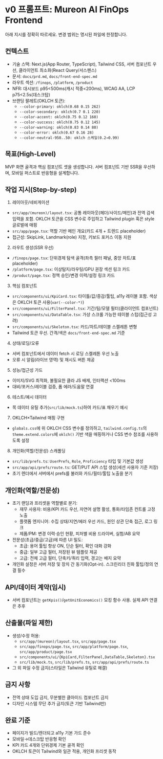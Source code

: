 # v0 프롬프트: Mureon AI FinOps Frontend

아래 지시를 정확히 따르세요. 변경 범위는 명시된 파일에 한정합니다.

## 컨텍스트
- 기술 스택: Next.js(App Router, TypeScript), Tailwind CSS, 서버 컴포넌트 우선, 클라이언트 최소화(React Query/서스펜스)
- 문서: `docs/prd.md`, `docs/front-end-spec.md`
- 라우트 섹션: `/finops`, `/platform`, `/product`
- NFR: 대시보드 p95<500ms(캐시 적중<200ms), WCAG AA, LCP p75<2.5s(데스크탑)
- 브랜딩 팔레트(OKLCH 토큰):
  - `--color-primary: oklch(0.68 0.15 262)`
  - `--color-secondary: oklch(0.7 0.1 220)`
  - `--color-accent: oklch(0.75 0.12 160)`
  - `--color-success: oklch(0.75 0.12 145)`
  - `--color-warning: oklch(0.83 0.14 80)`
  - `--color-error: oklch(0.67 0.16 28)`
  - `--color-neutral-950..50: oklch 스케일(0.2→0.99)`

## 목표(High-Level)
MVP 화면 골격과 핵심 컴포넌트 셋을 생성합니다. 서버 컴포넌트 기반 SSR을 우선하며, 모바일 퍼스트로 반응형을 설계합니다.

## 작업 지시(Step-by-step)
1) 레이아웃/네비게이션
- `src/app/(mureon)/layout.tsx`: 공통 레이아웃(헤더/사이드/메인)과 전역 검색 입력을 포함. OKLCH 토큰을 CSS 변수로 주입하고 Tailwind plugin 혹은 style 글로벌에 매핑
- `src/app/page.tsx`: 역할 기반 메인 개요(카드 4개 + 트렌드 placeholder)
- 접근성: SkipLink, Landmark(role) 지정, 키보드 포커스 이동 지원

2) 라우트 생성(SSR 우선)
- `/finops/page.tsx`: 단위경제 탐색 골격(좌측 필터 패널, 중앙 차트/표 placeholder)
- `/platform/page.tsx`: 이상탐지/라우팅/GPU 권장 섹션 링크 카드
- `/product/page.tsx`: 정책 승인/변경 이력/설정 링크 카드

3) 핵심 컴포넌트
- `src/components/ui/KpiCard.tsx`: 타이틀/값/증감/툴팁, a11y 레이블 포함. 색상은 OKLCH 토큰 사용(`var(--color-*)`)
- `src/components/ui/FilterPanel.tsx`: 기간/팀/모델 필터(클라이언트 컴포넌트)
- `src/components/ui/DataTable.tsx`: 가상 스크롤 가능한 테이블 스텁(접근성 고려)
- `src/components/ui/Skeleton.tsx`: 카드/차트/테이블 스켈레톤 변형
- Tailwind 토큰 우선. 간격/색은 `docs/front-end-spec.md` 기준

4) 상태/로딩/오류
- 서버 컴포넌트에서 데이터 fetch 시 로딩 스켈레톤 우선 노출
- 오류 시 알림(라이브 영역) 및 재시도 버튼 제공

5) 성능/접근성 가드
- 이미지/SVG 최적화, 불필요한 클라 JS 배제, 인터랙션 <100ms
- 대비/포커스/레이블 검증, 폼 에러/도움말 연결

6) 테스트/예시 데이터
- 목 데이터 유틸 추가(`src/lib/mock.ts`)하여 카드/표 채우기 예시

7) OKLCH×Tailwind 매핑 구현
- `globals.css`에 위 OKLCH CSS 변수를 정의하고, `tailwind.config.ts`의 `theme.extend.colors`에 `oklch()` 기반 색을 매핑하거나 CSS 변수 참조를 사용하도록 설정

8) 개인화(역할/전문성) 스캐폴딩
- `src/lib/prefs.ts`: `UserPrefs`, `Role`, `Proficiency` 타입 및 기본값 생성
- `src/app/api/prefs/route.ts`: GET/PUT API 스텁 생성(세션 사용자 기준 저장)
- 초기 렌더에서 서버에서 prefs를 불러와 카드/필터/툴팁 노출을 분기

## 개인화(역할/전문성)
- 초기 랜딩과 프리셋을 역할별로 분기:
  - 재무 사용자: 비용/KPI 카드 우선, 자연어 설명 활성, 통화/타임존 컨트롤 고정 노출
  - 플랫폼 엔지니어: 수집 상태/지연/에러 우선 카드, 원인 상관 단축 접근, 로그 링크
  - 제품/PM: 변경 이력·승인 현황, 피처별 비용 드라이버, 실험/AB 요약
- 전문성(초급/중급/고급)에 따른 UI 밀도:
  - 초급: 용어 툴팁 항상 ON, 단순 필터, 확인 대화 강화
  - 중급: 일부 고급 필터, 저장된 뷰 템플릿 제공
  - 고급: 전체 고급 필터, 단축키/쿼리 입력, 경고는 배지 요약
- 개인화 설정은 서버 저장 및 장치 간 동기화(Opt-in). 스크린리더 친화 툴팁/정의 연결 필수

## API/데이터 계약(임시)
- 서버 컴포넌트는 `getKpis()`/`getUnitEconomics()` 모킹 함수 사용. 실제 API 연결은 추후

## 산출물(파일 제한)
- 생성/수정 허용:
  - `src/app/(mureon)/layout.tsx`, `src/app/page.tsx`
  - `src/app/finops/page.tsx`, `src/app/platform/page.tsx`, `src/app/product/page.tsx`
  - `src/components/ui/{KpiCard,FilterPanel,DataTable,Skeleton}.tsx`
  - `src/lib/mock.ts`, `src/lib/prefs.ts`, `src/app/api/prefs/route.ts`
- 그 외 파일 수정 금지(스타일은 Tailwind 유틸로 해결)

## 금지 사항
- 전역 상태 도입 금지, 무분별한 클아이드 컴포넌트 금지
- 디자인 시스템 무단 추가 금지(토큰 기반 Tailwind만)

## 완료 기준
- 페이지가 빌드/렌더되고 a11y 기본 가드 준수
- 모바일→데스크탑 반응형 확인
- KPI 카드 4개와 단위경제 기본 골격 확인
- OKLCH 토큰이 Tailwind와 일관 적용, 개인화 프리셋 동작
